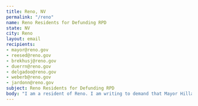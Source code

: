 ```yaml
---
title: Reno, NV
permalink: "/reno"
name: Reno Residents for Defunding RPD
state: NV
city: Reno
layout: email
recipients:
- mayor@reno.gov
- reesed@reno.gov
- brekhusj@reno.gov
- duerrn@reno.gov
- delgadoo@reno.gov
- weberb@reno.gov
- jardonn@reno.gov
subject: Reno Residents for Defunding RPD
body: "I am a resident of Reno. I am writing to demand that Mayor Hillary Schieve and City Council to do everything in their power to adopt a budget that prioritizes our community well being and redirects funding away from the police in the next budget evaluation period.\n\nWe have seen mounting evidence that police departments are racist and ineffective institutions that put citizens at risk of injury and death, yet the police budget accounts for 36% of our general fund.\n\nI ask that you redirect the majority of the $41.9M allotted for crime prevention towards community programs that provide citizens with basic human needs like affordable healthcare and housing. With over 20% of our residents currently unemployed, we need funding to address the needs of people hurting from the effects of COVID 19, people experiencing homelessness, and the marginalized communities in our city.\n\nI also STRONGLY URGE the City Council to enact legislation instituting a community elected Civilian Police Accountability Council with the following powers; ability to review and change disciplinary actions, review all violent interactions, and impose discipline including firing.\n\nOur community is in pain along with the nation. We desperately need to change what our community prioritizes.\n\nThank you for your time,\n\n[YOUR NAME]\n\n[YOUR ADDRESS]\n\n[YOUR EMAIL]\n\n[YOUR PHONE NUMBER]"
---
```

